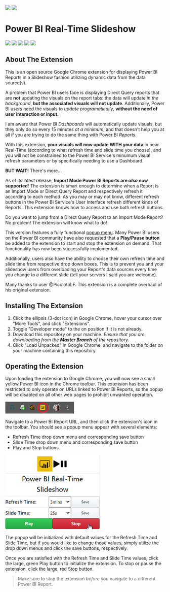 ﻿<img src="https://i.ibb.co/vx5CZrd/icon48.png"></img>
<img src="https://i.ibb.co/2Pfgx16/Play-Pause-Button.png"></img>
# Power BI Real-Time Slideshow

<a href="https://github.com/DMiradakis"><img src="https://img.shields.io/badge/released%20by-DMiradakis-yellow"></a>
<img src="https://img.shields.io/github/release-date-pre/DMiradakis/Power-BI-Real-Time-Slideshow?color=brightgreen">
<img src="https://img.shields.io/github/v/release/DMiradakis/Power-BI-Real-Time-Slideshow?color=blue&include_prereleases">
<img src="https://img.shields.io/github/issues-raw/DMiradakis/Power-BI-Real-Time-Slideshow?color=orange">
<img src="https://img.shields.io/badge/readme%20last%20updated-2020--02--18-blue">

## About The Extension
This is an open source Google Chrome extension for displaying Power BI Reports in a Slideshow fashion utilizing dynamic data from the data source(s).

A problem that Power BI users face is displaying Direct Query reports that are **not** updating the visuals on the report tabs: the data will update *in the background*, **but the associated visuals will not update**. Additionally, Power BI users need the visuals to *update programatically*, **without the need of user interaction or input**.

I am aware that Power BI *Dashboards* will automatically update visuals, but they only do so every 15 minutes *at a minimum*, and that doesn't help you at all if you are trying to do the same thing with Power BI *Reports*.

With this extension, **your visuals will now update WITH your data** in near Real-Time (according to what refresh time and slide time you choose), and you will not be constrained to the Power BI Service's minumum visual refresh parameters or by specifically needing to use a Dashboard.

**BUT WAIT!** There's more...

As of its latest release, **Import Mode Power BI Reports are *also* now supported**! The extension is smart enough to determine when a Report is an Import Mode or Direct Query Report and respectively refresh it according to each method. As you may or may not know, different refresh buttons in the Power BI Service's User Interface refresh different kinds of Reports. This extension knows how to access and use both refresh buttons.

Do you want to jump from a Direct Query Report to an Import Mode Report? No problem! The extension will know what to do!

This version features a fully functional <u>popup menu</u>. Many Power BI users on the Power BI community have also requested that a **Play/Pause button** be added to the extension to start and stop the extension on demand. That functionality has now been successfully implemented.

Additionally, users also have the ability to choose their own refresh time and slide time from respective drop down boxes. This is to prevent you and your slideshow users from overloading your Report's data sources every time you change to a different slide (tell your servers I said you are welcome).

Many thanks to user @PicolotoLF. This extension is a complete overhaul of his original extension.

## Installing The Extension
1. Click the ellipsis (3-dot icon) in Google Chrome, hover your cursor over "More Tools", and click "Extensions".
2. Toggle "Developer mode" to the on position if it is not already.
3. Download this repository on your machine. *Ensure that you are downloading from the **Master Branch** of the repository.*
4. Click "Load Unpacked" in Google Chrome, and navigate to the folder on your machine containing this repository.

## Operating the Extension
Upon loading the extension to Google Chrome, you will now see a small yellow Power BI icon in the Chrome toolbar. This extension has been restricted to only operate on URLs linked to Power BI Reports, so the popup will be disabled on all other web pages to prohibit unwanted operation.

<img src="img/Documentation - Icon.png"></img>

Navigate to a Power BI Report URL, and then click the extension's icon in the toolbar. You should see a popup menu appear with several elements:
* Refresh Time drop down menu and corresponding save button
* Slide Time drop down menu and corresponding save button
* Play and Stop buttons

<img src="img/Documentation - Popup.png"></img>

The popup will be initialized with default values for the Refresh Time and Slide Time, but if you would like to change those values, simply utilize the drop down menus and click the save buttons, respectively.

Once you are satisfied with the Refresh Time and Slide Time values, click the large, green Play button to initialize the extension. To stop or pause the extension, click the large, red Stop button.

> Make sure to stop the extension *before* you navigate to a different Power BI Report.
